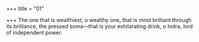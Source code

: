 +++
title = "01"

+++
The one that is wealthiest, o wealthy one, that is most brilliant through  its brilliance,
the pressed soma—that is your exhilarating drink, o Indra, lord of
independent power.